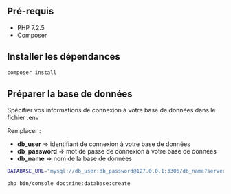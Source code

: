 ## Pré-requis

* PHP 7.2.5
* Composer


## Installer les dépendances

```bash
composer install
```

## Préparer la base de données

Spécifier vos informations de connexion à votre base de données dans le fichier .env

Remplacer :
  * **db_user** => identifiant de connexion à votre base de données
  * **db_password** => mot de passe de connexion à votre base de données
  * **db_name** => nom de la base de données

```bash
DATABASE_URL="mysql://db_user:db_password@127.0.0.1:3306/db_name?serverVersion=5.7"
```

```bash
php bin/console doctrine:database:create
```